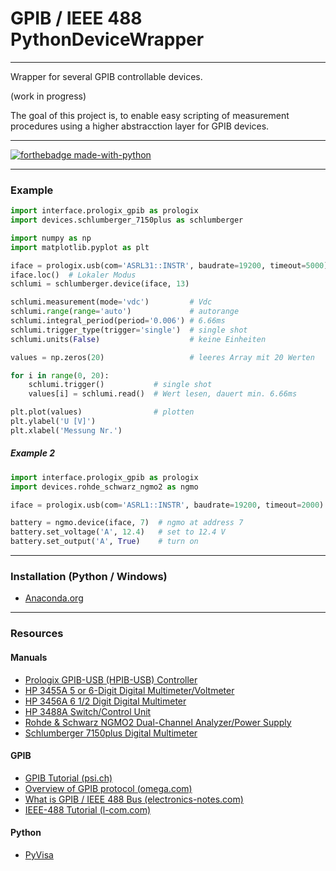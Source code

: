 # GPIB / IEEE 488 PythonDeviceWrapper

---

Wrapper for several GPIB controllable devices.

(work in progress)

The goal of this project is, to enable easy scripting of measurement procedures using a higher abstracction layer for GPIB devices.

---

[![forthebadge made-with-python](http://ForTheBadge.com/images/badges/made-with-python.svg)](https://www.python.org/)

---


### Example

```python
import interface.prologix_gpib as prologix
import devices.schlumberger_7150plus as schlumberger

import numpy as np
import matplotlib.pyplot as plt

iface = prologix.usb(com='ASRL31::INSTR', baudrate=19200, timeout=5000)
iface.loc()  # Lokaler Modus
schlumi = schlumberger.device(iface, 13)

schlumi.measurement(mode='vdc')         # Vdc
schlumi.range(range='auto')             # autorange
schlumi.integral_period(period='0.006') # 6.66ms
schlumi.trigger_type(trigger='single')  # single shot
schlumi.units(False)                    # keine Einheiten

values = np.zeros(20)                   # leeres Array mit 20 Werten

for i in range(0, 20):
    schlumi.trigger()           # single shot
    values[i] = schlumi.read()  # Wert lesen, dauert min. 6.66ms

plt.plot(values)                # plotten
plt.ylabel('U [V]')
plt.xlabel('Messung Nr.')
```

##### Example 2

```python
import interface.prologix_gpib as prologix
import devices.rohde_schwarz_ngmo2 as ngmo

iface = prologix.usb(com='ASRL1::INSTR', baudrate=19200, timeout=2000)

battery = ngmo.device(iface, 7)  # ngmo at address 7
battery.set_voltage('A', 12.4)   # set to 12.4 V
battery.set_output('A', True)    # turn on
```

---

### Installation (Python / Windows)

- [Anaconda.org](https://www.anaconda.com/distribution/)

---

### Resources

#### Manuals

- [Prologix GPIB-USB (HPIB-USB) Controller](http://prologix.biz/gpib-usb-controller.html)
- [HP 3455A 5 or 6-Digit Digital Multimeter/Voltmeter](https://www.keysight.com/de/pd-3455A%3Aepsg%3Apro-pn-3455A/5-or-6-digit-digital-multimeter-voltmeter?cc=CH&lc=ger)
- [HP 3456A 6 1/2 Digit Digital Multimeter](https://www.keysight.com/en/pd-3456A%3Aepsg%3Apro-pn-3456A/6-1-2-digit-digital-multimeter?cc=CH&lc=ger)
- [HP 3488A Switch/Control Unit](https://www.keysight.com/en/pd-1000001304%3Aepsg%3Apro/switch-control-unit?cc=CH&lc=ger)
- [Rohde & Schwarz NGMO2 Dual-Channel Analyzer/Power Supply](https://www.rohde-schwarz.com/ch/produkt/ngmo2-produkt-startseite_63493-8304.html)
- [Schlumberger 7150plus Digital Multimeter](http://bee.mif.pg.gda.pl/ciasteczkowypotwor/Solartron/Solartron_Schlumberger_7150_Plus_User_Manual.pdf)

#### GPIB

- [GPIB Tutorial (psi.ch)](http://lmu.web.psi.ch/docu/manuals/software_manuals/GPIB/GPIB_tutorial.pdf)
- [Overview of GPIB protocol (omega.com)](https://www.omega.co.uk/temperature/z/overviewieee.html)
- [What is GPIB / IEEE 488 Bus (electronics-notes.com)](https://www.electronics-notes.com/articles/test-methods/gpib-ieee-488-bus/what-is-gpib-ieee488.php)
- [IEEE-488 Tutorial (l-com.com)](http://www.l-com.com/multimedia/catalog_page/lc004_ieee-488_tutorial.pdf)

#### Python

- [PyVisa](https://pyvisa.readthedocs.io/en/master/)



